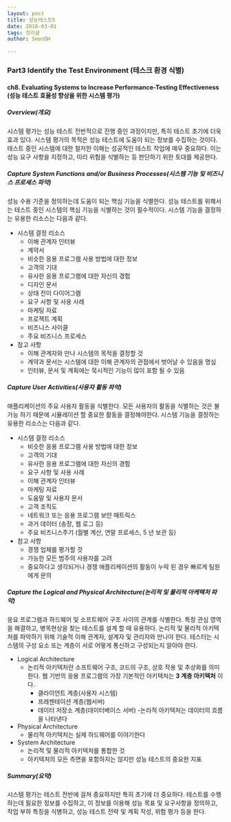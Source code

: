 ```yaml
---
layout: post
title: 성능테스트5
date: 2018-03-01
tags: 정리글
author: SeonDH

---
```



### Part3 Identify the Test Environment (테스크 환경 식별)

#### ch8. Evaluating Systems to Increase Performance-Testing Effectiveness (성능 테스트 효율성 향상을 위한 시스템 평가)

##### Overview(개요)
시스템 평가는 성능 테스트 전반적으로 진행 중인 과정이지만, 특히 테스트 초기에 더욱 효과 있다. 시스템 평가의 목적은 성능 테스트에 도움이 되는 정보를 수집하는 것이다.
테스트 중인 시스템에 대한 철저한 이해는 성공적인 테스트 작업에 매우 중요하다. 이는 성능 요구 사항을 지정하고, 미리 위험을 식별하는 등 판단하기 위한 토대를 제공한다.

##### Capture System Functions and/or Business Processes(시스템 기능 및 비즈니스 프로세스 파악)
성능 수용 기준을 정의하는데 도움이 되는 핵심 기능을 식별한다. 성능 테스트를 위해서는 테스트 중인 시스템의 핵심 기능을 식별하는 것이 필수적이다. 시스템 기능을 결정하는 유용한 리소스는 다음과 같다.

- 시스템 결정 리소스
  - 이해 관계자 인터뷰
  - 계약서
  - 비슷한 응용 프로그램 사용 방법에 대한 정보
  - 고객의 기대
  - 유사한 응용 프로그램에 대한 자신의 경험
  - 디자인 문서
  - 상태 전이 다이어그램
  - 요구 사항 및 사용 사례
  - 마케팅 자료
  - 프로젝트 계획
  - 비즈니스 사이클
  - 주요 비즈니스 프로세스
- 참고 사항
  - 이해 관계자와 만나 시스템의 목적을 결정할 것
  - 계약과 문서는 시스템에 대한 이해 관계자의 관점에서 벗어날 수 있음을 명심
  - 인터뷰, 문서 및 계획에는 묵시적인 기능이 많이 포함 될 수 있음

##### Capture User Activities(사용자 활동 파악)
애플리케이션의 주요 사용자 활동을 식별한다. 모든 사용자의 활동을 식별하는 것은 불가능 하기 때문에 시뮬레이션 할 중요한 활동을 결정해야한다. 시스템 기능을 결정하는 유용한 리소스는 다음과 같다.

- 시스템 결정 리소스
  - 비슷한 응용 프로그램 사용 방법에 대한 정보
  - 고객의 기대
  - 유사한 응용 프로그램에 대한 자신의 경험
  - 요구 사항 및 사용 사례
  - 이해 관계자 인터뷰
  - 마케팅 자료
  - 도움말 및 사용자 문서
  - 고객 조직도
  - 네트워크 또는 응용 프로그램 보안 매트릭스
  - 과거 데이터 (송장, 웹 로그 등)
  - 주요 비즈니스주기 (월별 계산, 연말 프로세스, 5 년 보관 등)
- 참고 사항
  - 경쟁 업체를 평가할 것
  - 가능한 모든 범주의 사용자를 고려
  - 중요하다고 생각되거나 경쟁 애플리케이션의 활동이 누락 된 경우 빠르게 팀원에게 문의

##### Capture the Logical and Physical Architecture(논리적 및 물리적 아케텍처 파악)
응요 프로그램과 하드웨어 및 소프트웨어 구조 사이의 관계를 식별한다. 특정 관심 영역을 해결하고, 병목현상을 찾는 테스트를 설계 할 때 유용하다. 논리적 및 물리적 아키텍처를 파악하기 위해 기술적 이해 관계자, 설계자 및 관리자와 만나야 한다. 테스터는 시스템의 구성 요소 또는 계층이 서로 어떻게 통신하고 구성되는지 알아야 한다.

- Logical Architecture
  - 논리적 아키텍처란 소프트웨어 구조, 코드의 구조, 상호 작용 및 추상화를 의미한다. 웹 기반의 응용 프로그램의 가장 기본적인 아키텍처는 **3 계층 아키텍처** 이다.
    - 클라이언트 계층(사용자 시스템)
    - 프레젠테이션 계층(웹서버)
    - 데이터 저장소 계층(데이터베이스 서버)
  -논라적 아키텍처는 데이터의 흐름을 나타낸다
- Physical Architecture
  - 물리적 아키텍처는 실제 하드웨어를 이야기한다
- System Architecture
  - 논리적 및 물리적 아키텍처를 통합한 것
  - 아키텍처의 모든 측면을 포함하지는 않지만 성능 테스트의 중요한 지표

##### Summary(요약)
시스템 평가는 테스트 전반에 걸쳐 중요하지만 특히 초기에 더 중요하다. 테스트를 수행하는데 필요한 정보를 수집하고, 이 정보를 이용해 성능 목표 및 요구사항을 정의하고, 작업 부하 특징을 식병하고, 성능 테스트 전략 및 계획 작성, 위험 평가 등을 한다.
